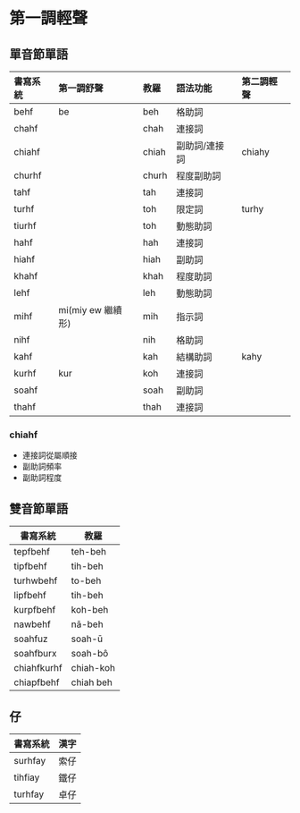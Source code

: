# 第一調輕聲

## 單音節單語

| 書寫系統 | 第一調舒聲 | 教羅 | 語法功能 | 第二調輕聲 |
| :--- | :--- | :--- | :--- | :--- |
| behf | be | beh | 格助詞 ||
| chahf || chah | 連接詞 ||
| chiahf || chiah | 副助詞/連接詞 | chiahy |
| churhf || churh | 程度副助詞 ||
| tahf || tah | 連接詞 ||
| turhf || toh | 限定詞 | turhy |
| tiurhf || toh | 動態助詞 ||
| hahf || hah | 連接詞 ||
| hiahf || hiah | 副助詞 ||
| khahf || khah | 程度助詞 ||
| lehf || leh | 動態助詞 ||
| mihf | mi(miy ew 繼續形)| mih | 指示詞 ||
| nihf || nih | 格助詞 ||
| kahf || kah | 結構助詞 | kahy |
| kurhf | kur | koh | 連接詞 ||
| soahf || soah | 副助詞 ||
| thahf || thah | 連接詞 ||

### chiahf

* 連接詞從屬順接
* 副助詞頻率
* 副助詞程度

## 雙音節單語

| 書寫系統 | 教羅 |
| --- | --- |
| tepfbehf | teh-beh |
| tipfbehf | tih-beh |
| turhwbehf | to-beh |
| lipfbehf | tih-beh |
| kurpfbehf | koh-beh |
| nawbehf | nā-beh |
| soahfuz | soah-ū |
| soahfburx | soah-bô |
| chiahfkurhf | chiah-koh |
| chiapfbehf | chiah beh |

## 仔

| 書寫系統 | 漢字 |
| :--- | :--- |
| surhfay | 索仔 |
| tihfiay | 鐵仔 |
| turhfay | 卓仔 |
